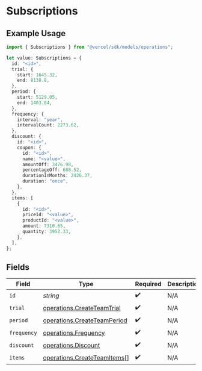 # Subscriptions

## Example Usage

```typescript
import { Subscriptions } from "@vercel/sdk/models/operations";

let value: Subscriptions = {
  id: "<id>",
  trial: {
    start: 1645.32,
    end: 8138.8,
  },
  period: {
    start: 5129.05,
    end: 1403.84,
  },
  frequency: {
    interval: "year",
    intervalCount: 2273.62,
  },
  discount: {
    id: "<id>",
    coupon: {
      id: "<id>",
      name: "<value>",
      amountOff: 3476.98,
      percentageOff: 688.52,
      durationInMonths: 2426.37,
      duration: "once",
    },
  },
  items: [
    {
      id: "<id>",
      priceId: "<value>",
      productId: "<value>",
      amount: 7310.65,
      quantity: 3952.33,
    },
  ],
};
```

## Fields

| Field                                                                      | Type                                                                       | Required                                                                   | Description                                                                |
| -------------------------------------------------------------------------- | -------------------------------------------------------------------------- | -------------------------------------------------------------------------- | -------------------------------------------------------------------------- |
| `id`                                                                       | *string*                                                                   | :heavy_check_mark:                                                         | N/A                                                                        |
| `trial`                                                                    | [operations.CreateTeamTrial](../../models/operations/createteamtrial.md)   | :heavy_check_mark:                                                         | N/A                                                                        |
| `period`                                                                   | [operations.CreateTeamPeriod](../../models/operations/createteamperiod.md) | :heavy_check_mark:                                                         | N/A                                                                        |
| `frequency`                                                                | [operations.Frequency](../../models/operations/frequency.md)               | :heavy_check_mark:                                                         | N/A                                                                        |
| `discount`                                                                 | [operations.Discount](../../models/operations/discount.md)                 | :heavy_check_mark:                                                         | N/A                                                                        |
| `items`                                                                    | [operations.CreateTeamItems](../../models/operations/createteamitems.md)[] | :heavy_check_mark:                                                         | N/A                                                                        |